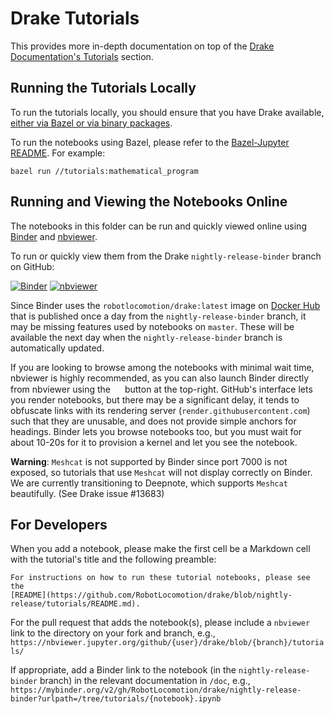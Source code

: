 # Drake Tutorials

This provides more in-depth documentation on top of the
[Drake Documentation's Tutorials](https://drake.mit.edu/#tutorials) section.

## Running the Tutorials Locally

To run the tutorials locally, you should ensure that you have Drake available, [either via Bazel or via binary packages](https://drake.mit.edu/installation.html).

To run the notebooks using Bazel, please refer to the
[Bazel-Jupyter README](../tools/jupyter/README.md#running-notebooks).
For example:

```
bazel run //tutorials:mathematical_program
```

## Running and Viewing the Notebooks Online

The notebooks in this folder can be run and quickly viewed online using
[Binder](https://mybinder.org) and [nbviewer](https://nbviewer.jupyter.org/).

To run or quickly view them from the Drake `nightly-release-binder` branch on GitHub:

[![Binder](https://mybinder.org/badge_logo.svg)](https://mybinder.org/v2/gh/RobotLocomotion/drake/nightly-release-binder?urlpath=/tree/tutorials)
[![nbviewer](https://img.shields.io/badge/view%20on-nbviewer-brightgreen.svg)](https://nbviewer.jupyter.org/github/RobotLocomotion/drake/blob/nightly-release/tutorials/)

Since Binder uses the `robotlocomotion/drake:latest` image on
[Docker Hub](https://hub.docker.com/r/robotlocomotion/drake) that is published
once a day from the `nightly-release-binder` branch, it may be missing features
used by notebooks on `master`. These will be available the next day when the
`nightly-release-binder` branch is automatically updated.

If you are looking to browse among the notebooks with minimal wait time,
nbviewer is highly recommended, as you can also launch Binder directly from
nbviewer using the
<img width="15px" height="15px"
    src="https://nbviewer.jupyter.org/static/img/icon-binder-color.png"/>
button at the top-right.
GitHub's interface lets you render notebooks,
but there may be a significant delay, it tends to obfuscate links with its
rendering server (`render.githubusercontent.com`) such that they are unusable,
and does not provide simple anchors for headings.
Binder lets you browse notebooks too, but you must wait for about 10-20s for
it to provision a kernel and let you see the notebook.

**Warning**: `Meshcat` is not supported by Binder since port 7000 is not
exposed, so tutorials that use `Meshcat` will not display correctly on Binder.
We are currently transitioning to Deepnote, which supports `Meshcat`
beautifully.  (See Drake issue #13683)

## For Developers

When you add a notebook, please make the first cell be a Markdown cell with the tutorial's title and the following preamble:

    For instructions on how to run these tutorial notebooks, please see the
    [README](https://github.com/RobotLocomotion/drake/blob/nightly-release/tutorials/README.md).

For the pull request that adds the notebook(s), please include a `nbviewer`
link to the directory on your fork and branch, e.g.,
`https://nbviewer.jupyter.org/github/{user}/drake/blob/{branch}/tutorials/`

If appropriate, add a Binder link to the notebook (in the `nightly-release-binder`
branch) in the relevant documentation in `/doc`, e.g.,
`https://mybinder.org/v2/gh/RobotLocomotion/drake/nightly-release-binder?urlpath=/tree/tutorials/{notebook}.ipynb`
